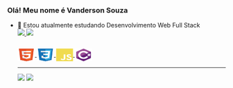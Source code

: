 ### Olá! Meu nome é Vanderson Souza

- 🌱 Estou atualmente estudando Desenvolvimento Web Full Stack<br>
  <div>
    <a href="https://github.com/Vanderson98">
    <img height="180em" src="https://github-readme-stats.vercel.app/api?username=Vanderson98&show_icons=true&theme=gruvbox&include_all_commits=true&count_private=true"/>
    <img height="180em" src="https://github-readme-stats.vercel.app/api/top-langs/?username=Vanderson98&layout=compact&langs_count=16&theme=gruvbox"/>
  </div>
  <div style="margin-top: 10px" "display: inline-block"><br>
        <img align="center" alt"Vanderson_HTML" height="30" width="40" src="https://raw.githubusercontent.com/devicons/devicon/master/icons/html5/html5-original.svg">
        <img align="center" alt"Vanderson_CSS" height="30" width="40" src="https://raw.githubusercontent.com/devicons/devicon/master/icons/css3/css3-original.svg">      
        <img align="center" alt"Vanderson_JS" height="30" width="40" src="https://raw.githubusercontent.com/devicons/devicon/master/icons/javascript/javascript-plain.svg">      
        <img align="center" alt"Vanderson_CSharp" height="30" width="40" src="https://raw.githubusercontent.com/devicons/devicon/master/icons/csharp/csharp-original.svg">
  </div>
  <hr>
  <div>
    <a href="mailto:vandersonsouza592@gmail.com"><img src="https://img.shields.io/badge/-Gmail-%23333?style=for-the-badge&logo=gmail&logoColor=white" target"_blank"></a>
    <a href="https://www.linkedin.com/in/vanderson-souza-44254a219/" target="_blank"><img src="https://img.shields.io/badge/-LinkedIn-%230077B5?style=for-the-badge&logo=linkedin&logoColor=white" target="_blank"></a>
  </div>
